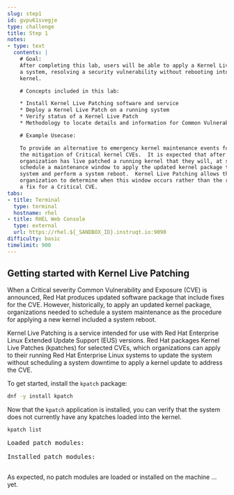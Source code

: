 ```yaml
---
slug: step1
id: gvpu61svegje
type: challenge
title: Step 1
notes:
- type: text
  contents: |
    # Goal:
    After completing this lab, users will be able to apply a Kernel Live Patch to
    a system, resolving a security vulnerability without rebooting into an updated
    kernel.

    # Concepts included in this lab:

    * Install Kernel Live Patching software and service
    * Deploy a Kernel Live Patch on a running system
    * Verify status of a Kernel Live Patch
    * Methodology to locate details and information for Common Vulnerabilities and Exposures (CVEs) published by Red Hat

    # Example Usecase:

    To provide an alternative to emergency kernel maintenance events for
    the mitigation of Critical kernel CVEs.  It is expected that after an
    organization has live patched a running kernel that they will, at some point,
    schedule a maintenance window to apply the updated kernel package to the
    system and perform a system reboot.  Kernel Live Patching allows the
    organization to determine when this window occurs rather than the release of
    a fix for a Critical CVE.
tabs:
- title: Terminal
  type: terminal
  hostname: rhel
- title: RHEL Web Console
  type: external
  url: https://rhel.${_SANDBOX_ID}.instruqt.io:9090
difficulty: basic
timelimit: 900
---
```

## Getting started with Kernel Live Patching

When a Critical severity Common Vulnerability and Exposure (CVE) is
announced, Red Hat produces updated software package that include fixes for
the CVE.  However, historically, to apply an updated kernel package,
organizations needed to schedule a system maintenance as the procedure for
applying a new kernel included a system reboot.

Kernel Live Patching is a service intended for use with Red Hat Enterprise Linux
Extended Update Support (EUS) versions.  Red Hat packages Kernel Live Patches
(kpatches) for selected CVEs, which organizations can apply to their running
Red Hat Enterprise Linux systems to update the system without scheduling a
system downtime to apply a kernel update to address the CVE.

To get started, install the `kpatch` package:

```bash
dnf -y install kpatch
```

Now that the `kpatch` application is installed, you can verify that the
system does not currently have any kpatches loaded into the kernel.

```bash
kpatch list
```

<pre class=file>
Loaded patch modules:

Installed patch modules:

</pre>

As expected, no patch modules are loaded or installed on the machine ... yet.
